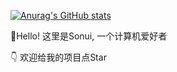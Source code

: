 [![Anurag's GitHub stats](https://github-readme-stats.vercel.app/api?username=sosyz&show_icons=true&theme=flag-india&show_owner=true)](https://github.com/anuraghazra/github-readme-stats)

🎉Hello! 这里是Sonui, 一个计算机爱好者

👇 欢迎给我的项目点Star
